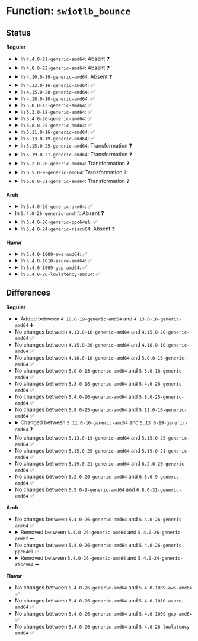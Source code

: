 # Function: <code>swiotlb_bounce</code>

## Status
<b>Regular</b>
<ul>
<li>
<details>
<summary>In <code>4.4.0-21-generic-amd64</code>: Absent ❓</summary>

```json
{
  "name": "swiotlb_bounce",
  "collision_type": "Unique Static",
  "inline_type": "Full",
  "funcs": [
    {
      "addr": 18446744071583113516,
      "name": "swiotlb_bounce",
      "external": false,
      "loc": "lib/swiotlb.c:388",
      "file": "lib/swiotlb.c",
      "inline": "not declared, inlined",
      "caller_inline": [
        "lib/swiotlb.c:swiotlb_tbl_map_single",
        "lib/swiotlb.c:swiotlb_tbl_unmap_single",
        "lib/swiotlb.c:swiotlb_tbl_sync_single",
        "lib/swiotlb.c:swiotlb_tbl_sync_single"
      ],
      "caller_func": []
    }
  ],
  "symbols": []
}
```
</details>
</li>
<li>
<details>
<summary>In <code>4.8.0-22-generic-amd64</code>: Absent ❓</summary>

```json
{
  "name": "swiotlb_bounce",
  "collision_type": "Unique Static",
  "inline_type": "Full",
  "funcs": [
    {
      "addr": 18446744071583408209,
      "name": "swiotlb_bounce",
      "external": false,
      "loc": "lib/swiotlb.c:388",
      "file": "lib/swiotlb.c",
      "inline": "not declared, inlined",
      "caller_inline": [
        "lib/swiotlb.c:swiotlb_tbl_sync_single",
        "lib/swiotlb.c:swiotlb_tbl_sync_single",
        "lib/swiotlb.c:swiotlb_tbl_unmap_single",
        "lib/swiotlb.c:swiotlb_tbl_map_single"
      ],
      "caller_func": []
    }
  ],
  "symbols": []
}
```
</details>
</li>
<li>
<details>
<summary>In <code>4.10.0-19-generic-amd64</code>: Absent ❓</summary>

```json
{
  "name": "swiotlb_bounce",
  "collision_type": "Unique Static",
  "inline_type": "Full",
  "funcs": [
    {
      "addr": 18446744071583533617,
      "name": "swiotlb_bounce",
      "external": false,
      "loc": "lib/swiotlb.c:418",
      "file": "lib/swiotlb.c",
      "inline": "not declared, inlined",
      "caller_inline": [
        "lib/swiotlb.c:swiotlb_tbl_sync_single",
        "lib/swiotlb.c:swiotlb_tbl_sync_single",
        "lib/swiotlb.c:swiotlb_tbl_unmap_single",
        "lib/swiotlb.c:swiotlb_tbl_map_single"
      ],
      "caller_func": []
    }
  ],
  "symbols": []
}
```
</details>
</li>
<li>
<details>
<summary>In <code>4.13.0-16-generic-amd64</code>: ✅</summary>

```c
void swiotlb_bounce(phys_addr_t orig_addr, phys_addr_t tlb_addr, size_t size, enum dma_data_direction dir)
```

```json
{
  "name": "swiotlb_bounce",
  "collision_type": "Unique Static",
  "inline_type": "No",
  "funcs": [
    {
      "addr": 18446744071583570112,
      "name": "swiotlb_bounce",
      "external": false,
      "loc": "lib/swiotlb.c:418",
      "file": "lib/swiotlb.c",
      "inline": "seen, unknown",
      "caller_inline": [],
      "caller_func": [
        "lib/swiotlb.c:swiotlb_tbl_sync_single",
        "lib/swiotlb.c:swiotlb_tbl_sync_single",
        "lib/swiotlb.c:swiotlb_tbl_unmap_single",
        "lib/swiotlb.c:swiotlb_tbl_map_single"
      ]
    }
  ],
  "symbols": [
    {
      "addr": 18446744071583570112,
      "name": "swiotlb_bounce",
      "section": ".text",
      "bind": "STB_LOCAL",
      "size": 46
    }
  ]
}
```
</details>
</li>
<li>
<details>
<summary>In <code>4.15.0-20-generic-amd64</code>: ✅</summary>

```c
void swiotlb_bounce(phys_addr_t orig_addr, phys_addr_t tlb_addr, size_t size, enum dma_data_direction dir)
```

```json
{
  "name": "swiotlb_bounce",
  "collision_type": "Unique Static",
  "inline_type": "No",
  "funcs": [
    {
      "addr": 18446744071583815440,
      "name": "swiotlb_bounce",
      "external": false,
      "loc": "lib/swiotlb.c:456",
      "file": "lib/swiotlb.c",
      "inline": "seen, unknown",
      "caller_inline": [],
      "caller_func": [
        "lib/swiotlb.c:swiotlb_tbl_sync_single",
        "lib/swiotlb.c:swiotlb_tbl_sync_single",
        "lib/swiotlb.c:swiotlb_tbl_unmap_single",
        "lib/swiotlb.c:swiotlb_tbl_map_single"
      ]
    }
  ],
  "symbols": [
    {
      "addr": 18446744071583815440,
      "name": "swiotlb_bounce",
      "section": ".text",
      "bind": "STB_LOCAL",
      "size": 46
    }
  ]
}
```
</details>
</li>
<li>
<details>
<summary>In <code>4.18.0-10-generic-amd64</code>: ✅</summary>

```c
void swiotlb_bounce(phys_addr_t orig_addr, phys_addr_t tlb_addr, size_t size, enum dma_data_direction dir)
```

```json
{
  "name": "swiotlb_bounce",
  "collision_type": "Unique Static",
  "inline_type": "No",
  "funcs": [
    {
      "addr": 18446744071579947792,
      "name": "swiotlb_bounce",
      "external": false,
      "loc": "kernel/dma/swiotlb.c:442",
      "file": "kernel/dma/swiotlb.c",
      "inline": "seen, unknown",
      "caller_inline": [],
      "caller_func": [
        "kernel/dma/swiotlb.c:swiotlb_tbl_sync_single",
        "kernel/dma/swiotlb.c:swiotlb_tbl_sync_single",
        "kernel/dma/swiotlb.c:swiotlb_tbl_unmap_single",
        "kernel/dma/swiotlb.c:swiotlb_tbl_map_single"
      ]
    }
  ],
  "symbols": [
    {
      "addr": 18446744071579947792,
      "name": "swiotlb_bounce",
      "section": ".text",
      "bind": "STB_LOCAL",
      "size": 51
    }
  ]
}
```
</details>
</li>
<li>
<details>
<summary>In <code>5.0.0-13-generic-amd64</code>: ✅</summary>

```c
void swiotlb_bounce(phys_addr_t orig_addr, phys_addr_t tlb_addr, size_t size, enum dma_data_direction dir)
```

```json
{
  "name": "swiotlb_bounce",
  "collision_type": "Unique Static",
  "inline_type": "No",
  "funcs": [
    {
      "addr": 18446744071579996080,
      "name": "swiotlb_bounce",
      "external": false,
      "loc": "kernel/dma/swiotlb.c:390",
      "file": "kernel/dma/swiotlb.c",
      "inline": "seen, unknown",
      "caller_inline": [],
      "caller_func": [
        "kernel/dma/swiotlb.c:swiotlb_tbl_sync_single",
        "kernel/dma/swiotlb.c:swiotlb_tbl_sync_single",
        "kernel/dma/swiotlb.c:swiotlb_tbl_unmap_single",
        "kernel/dma/swiotlb.c:swiotlb_tbl_map_single"
      ]
    }
  ],
  "symbols": [
    {
      "addr": 18446744071579996080,
      "name": "swiotlb_bounce",
      "section": ".text",
      "bind": "STB_LOCAL",
      "size": 51
    }
  ]
}
```
</details>
</li>
<li>
<details>
<summary>In <code>5.3.0-18-generic-amd64</code>: ✅</summary>

```c
void swiotlb_bounce(phys_addr_t orig_addr, phys_addr_t tlb_addr, size_t size, enum dma_data_direction dir)
```

```json
{
  "name": "swiotlb_bounce",
  "collision_type": "Unique Static",
  "inline_type": "No",
  "funcs": [
    {
      "addr": 18446744071580039584,
      "name": "swiotlb_bounce",
      "external": false,
      "loc": "kernel/dma/swiotlb.c:408",
      "file": "kernel/dma/swiotlb.c",
      "inline": "seen, unknown",
      "caller_inline": [],
      "caller_func": [
        "kernel/dma/swiotlb.c:swiotlb_tbl_sync_single",
        "kernel/dma/swiotlb.c:swiotlb_tbl_sync_single",
        "kernel/dma/swiotlb.c:swiotlb_tbl_unmap_single",
        "kernel/dma/swiotlb.c:swiotlb_tbl_map_single"
      ]
    }
  ],
  "symbols": [
    {
      "addr": 18446744071580039584,
      "name": "swiotlb_bounce",
      "section": ".text",
      "bind": "STB_LOCAL",
      "size": 51
    }
  ]
}
```
</details>
</li>
<li>
<details>
<summary>In <code>5.4.0-26-generic-amd64</code>: ✅</summary>

```c
void swiotlb_bounce(phys_addr_t orig_addr, phys_addr_t tlb_addr, size_t size, enum dma_data_direction dir)
```

```json
{
  "name": "swiotlb_bounce",
  "collision_type": "Unique Static",
  "inline_type": "No",
  "funcs": [
    {
      "addr": 18446744071580088624,
      "name": "swiotlb_bounce",
      "external": false,
      "loc": "kernel/dma/swiotlb.c:408",
      "file": "kernel/dma/swiotlb.c",
      "inline": "seen, unknown",
      "caller_inline": [],
      "caller_func": [
        "kernel/dma/swiotlb.c:swiotlb_tbl_sync_single",
        "kernel/dma/swiotlb.c:swiotlb_tbl_sync_single",
        "kernel/dma/swiotlb.c:swiotlb_tbl_unmap_single",
        "kernel/dma/swiotlb.c:swiotlb_tbl_map_single"
      ]
    }
  ],
  "symbols": [
    {
      "addr": 18446744071580088624,
      "name": "swiotlb_bounce",
      "section": ".text",
      "bind": "STB_LOCAL",
      "size": 51
    }
  ]
}
```
</details>
</li>
<li>
<details>
<summary>In <code>5.8.0-25-generic-amd64</code>: ✅</summary>

```c
void swiotlb_bounce(phys_addr_t orig_addr, phys_addr_t tlb_addr, size_t size, enum dma_data_direction dir)
```

```json
{
  "name": "swiotlb_bounce",
  "collision_type": "Unique Static",
  "inline_type": "No",
  "funcs": [
    {
      "addr": 18446744071580149552,
      "name": "swiotlb_bounce",
      "external": false,
      "loc": "kernel/dma/swiotlb.c:409",
      "file": "kernel/dma/swiotlb.c",
      "inline": "seen, unknown",
      "caller_inline": [],
      "caller_func": [
        "kernel/dma/swiotlb.c:swiotlb_tbl_sync_single",
        "kernel/dma/swiotlb.c:swiotlb_tbl_sync_single",
        "kernel/dma/swiotlb.c:swiotlb_tbl_unmap_single",
        "kernel/dma/swiotlb.c:swiotlb_tbl_map_single"
      ]
    }
  ],
  "symbols": [
    {
      "addr": 18446744071580149552,
      "name": "swiotlb_bounce",
      "section": ".text",
      "bind": "STB_LOCAL",
      "size": 51
    }
  ]
}
```
</details>
</li>
<li>
<details>
<summary>In <code>5.11.0-16-generic-amd64</code>: ✅</summary>

```c
void swiotlb_bounce(phys_addr_t orig_addr, phys_addr_t tlb_addr, size_t size, enum dma_data_direction dir)
```

```json
{
  "name": "swiotlb_bounce",
  "collision_type": "Unique Static",
  "inline_type": "No",
  "funcs": [
    {
      "addr": 18446744071580130720,
      "name": "swiotlb_bounce",
      "external": false,
      "loc": "kernel/dma/swiotlb.c:427",
      "file": "kernel/dma/swiotlb.c",
      "inline": "seen, unknown",
      "caller_inline": [],
      "caller_func": [
        "kernel/dma/swiotlb.c:swiotlb_tbl_sync_single",
        "kernel/dma/swiotlb.c:swiotlb_tbl_sync_single",
        "kernel/dma/swiotlb.c:swiotlb_tbl_unmap_single",
        "kernel/dma/swiotlb.c:swiotlb_tbl_map_single"
      ]
    }
  ],
  "symbols": [
    {
      "addr": 18446744071580130720,
      "name": "swiotlb_bounce",
      "section": ".text",
      "bind": "STB_LOCAL",
      "size": 51
    }
  ]
}
```
</details>
</li>
<li>
<details>
<summary>In <code>5.13.0-19-generic-amd64</code>: ✅</summary>

```c
void swiotlb_bounce(struct device * dev, phys_addr_t tlb_addr, size_t size, enum dma_data_direction dir)
```

```json
{
  "name": "swiotlb_bounce",
  "collision_type": "Unique Static",
  "inline_type": "No",
  "funcs": [
    {
      "addr": 18446744071580135312,
      "name": "swiotlb_bounce",
      "external": false,
      "loc": "kernel/dma/swiotlb.c:348",
      "file": "kernel/dma/swiotlb.c",
      "inline": "seen, unknown",
      "caller_inline": [],
      "caller_func": [
        "kernel/dma/swiotlb.c:swiotlb_sync_single_for_cpu",
        "kernel/dma/swiotlb.c:swiotlb_sync_single_for_device",
        "kernel/dma/swiotlb.c:swiotlb_tbl_unmap_single",
        "kernel/dma/swiotlb.c:swiotlb_tbl_map_single"
      ]
    }
  ],
  "symbols": [
    {
      "addr": 18446744071580135312,
      "name": "swiotlb_bounce",
      "section": ".text",
      "bind": "STB_LOCAL",
      "size": 275
    }
  ]
}
```
</details>
</li>
<li>
<details>
<summary>In <code>5.15.0-25-generic-amd64</code>: Transformation ❓</summary>

```c
void swiotlb_bounce(struct device * dev, phys_addr_t tlb_addr, size_t size, enum dma_data_direction dir)
```

```json
{
  "name": "swiotlb_bounce",
  "collision_type": "Unique Static",
  "inline_type": "No",
  "funcs": [
    {
      "addr": 0,
      "name": "swiotlb_bounce",
      "external": false,
      "loc": "kernel/dma/swiotlb.c:366",
      "file": "kernel/dma/swiotlb.c",
      "inline": "seen, unknown",
      "caller_inline": [],
      "caller_func": [
        "kernel/dma/swiotlb.c:swiotlb_sync_single_for_cpu",
        "kernel/dma/swiotlb.c:swiotlb_sync_single_for_device",
        "kernel/dma/swiotlb.c:swiotlb_tbl_unmap_single",
        "kernel/dma/swiotlb.c:swiotlb_tbl_map_single"
      ]
    }
  ],
  "symbols": [
    {
      "addr": 18446744071580278480,
      "name": "swiotlb_bounce",
      "section": ".text",
      "bind": "STB_LOCAL",
      "size": 527
    },
    {
      "addr": 18446744071592150217,
      "name": "swiotlb_bounce.cold",
      "section": ".text",
      "bind": "STB_LOCAL",
      "size": 83
    }
  ]
}
```
</details>
</li>
<li>
<details>
<summary>In <code>5.19.0-21-generic-amd64</code>: Transformation ❓</summary>

```c
void swiotlb_bounce(struct device * dev, phys_addr_t tlb_addr, size_t size, enum dma_data_direction dir)
```

```json
{
  "name": "swiotlb_bounce",
  "collision_type": "Unique Static",
  "inline_type": "No",
  "funcs": [
    {
      "addr": 0,
      "name": "swiotlb_bounce",
      "external": false,
      "loc": "kernel/dma/swiotlb.c:395",
      "file": "kernel/dma/swiotlb.c",
      "inline": "seen, unknown",
      "caller_inline": [],
      "caller_func": [
        "kernel/dma/swiotlb.c:swiotlb_sync_single_for_cpu",
        "kernel/dma/swiotlb.c:swiotlb_sync_single_for_device",
        "kernel/dma/swiotlb.c:swiotlb_tbl_unmap_single",
        "kernel/dma/swiotlb.c:swiotlb_tbl_map_single"
      ]
    }
  ],
  "symbols": [
    {
      "addr": 18446744071580450608,
      "name": "swiotlb_bounce",
      "section": ".text",
      "bind": "STB_LOCAL",
      "size": 606
    },
    {
      "addr": 18446744071593922855,
      "name": "swiotlb_bounce.cold",
      "section": ".text",
      "bind": "STB_LOCAL",
      "size": 133
    }
  ]
}
```
</details>
</li>
<li>
<details>
<summary>In <code>6.2.0-20-generic-amd64</code>: Transformation ❓</summary>

```c
void swiotlb_bounce(struct device * dev, phys_addr_t tlb_addr, size_t size, enum dma_data_direction dir)
```

```json
{
  "name": "swiotlb_bounce",
  "collision_type": "Unique Static",
  "inline_type": "No",
  "funcs": [
    {
      "addr": 0,
      "name": "swiotlb_bounce",
      "external": false,
      "loc": "kernel/dma/swiotlb.c:527",
      "file": "kernel/dma/swiotlb.c",
      "inline": "seen, unknown",
      "caller_inline": [],
      "caller_func": [
        "kernel/dma/swiotlb.c:swiotlb_sync_single_for_cpu",
        "kernel/dma/swiotlb.c:swiotlb_sync_single_for_device",
        "kernel/dma/swiotlb.c:swiotlb_tbl_unmap_single",
        "kernel/dma/swiotlb.c:swiotlb_tbl_map_single"
      ]
    }
  ],
  "symbols": [
    {
      "addr": 18446744071580695936,
      "name": "swiotlb_bounce",
      "section": ".text",
      "bind": "STB_LOCAL",
      "size": 606
    },
    {
      "addr": 18446744071595993161,
      "name": "swiotlb_bounce.cold",
      "section": ".text",
      "bind": "STB_LOCAL",
      "size": 133
    }
  ]
}
```
</details>
</li>
<li>
<details>
<summary>In <code>6.5.0-9-generic-amd64</code>: Transformation ❓</summary>

```c
void swiotlb_bounce(struct device * dev, phys_addr_t tlb_addr, size_t size, enum dma_data_direction dir)
```

```json
{
  "name": "swiotlb_bounce",
  "collision_type": "Unique Static",
  "inline_type": "No",
  "funcs": [
    {
      "addr": 0,
      "name": "swiotlb_bounce",
      "external": false,
      "loc": "kernel/dma/swiotlb.c:500",
      "file": "kernel/dma/swiotlb.c",
      "inline": "seen, unknown",
      "caller_inline": [],
      "caller_func": [
        "kernel/dma/swiotlb.c:swiotlb_sync_single_for_cpu",
        "kernel/dma/swiotlb.c:swiotlb_sync_single_for_device",
        "kernel/dma/swiotlb.c:swiotlb_tbl_map_single"
      ]
    }
  ],
  "symbols": [
    {
      "addr": 18446744071580772656,
      "name": "swiotlb_bounce",
      "section": ".text",
      "bind": "STB_LOCAL",
      "size": 606
    },
    {
      "addr": 18446744071596511421,
      "name": "swiotlb_bounce.cold",
      "section": ".text",
      "bind": "STB_LOCAL",
      "size": 133
    }
  ]
}
```
</details>
</li>
<li>
<details>
<summary>In <code>6.8.0-31-generic-amd64</code>: Transformation ❓</summary>

```c
void swiotlb_bounce(struct device * dev, phys_addr_t tlb_addr, size_t size, enum dma_data_direction dir)
```

```json
{
  "name": "swiotlb_bounce",
  "collision_type": "Unique Static",
  "inline_type": "No",
  "funcs": [
    {
      "addr": 0,
      "name": "swiotlb_bounce",
      "external": false,
      "loc": "kernel/dma/swiotlb.c:835",
      "file": "kernel/dma/swiotlb.c",
      "inline": "seen, unknown",
      "caller_inline": [],
      "caller_func": [
        "kernel/dma/swiotlb.c:swiotlb_sync_single_for_cpu",
        "kernel/dma/swiotlb.c:swiotlb_sync_single_for_device",
        "kernel/dma/swiotlb.c:swiotlb_tbl_unmap_single",
        "kernel/dma/swiotlb.c:swiotlb_tbl_map_single"
      ]
    }
  ],
  "symbols": [
    {
      "addr": 18446744071580864816,
      "name": "swiotlb_bounce",
      "section": ".text",
      "bind": "STB_LOCAL",
      "size": 607
    },
    {
      "addr": 18446744071597410950,
      "name": "swiotlb_bounce.cold",
      "section": ".text",
      "bind": "STB_LOCAL",
      "size": 108
    }
  ]
}
```
</details>
</li>
</ul>
<b>Arch</b>
<ul>
<li>
<details>
<summary>In <code>5.4.0-26-generic-arm64</code>: ✅</summary>

```c
void swiotlb_bounce(phys_addr_t orig_addr, phys_addr_t tlb_addr, size_t size, enum dma_data_direction dir)
```

```json
{
  "name": "swiotlb_bounce",
  "collision_type": "Unique Static",
  "inline_type": "No",
  "funcs": [
    {
      "addr": 18446603336491294888,
      "name": "swiotlb_bounce",
      "external": false,
      "loc": "kernel/dma/swiotlb.c:408",
      "file": "kernel/dma/swiotlb.c",
      "inline": "seen, unknown",
      "caller_inline": [],
      "caller_func": [
        "kernel/dma/swiotlb.c:swiotlb_tbl_sync_single",
        "kernel/dma/swiotlb.c:swiotlb_tbl_sync_single",
        "kernel/dma/swiotlb.c:swiotlb_tbl_unmap_single",
        "kernel/dma/swiotlb.c:swiotlb_tbl_map_single"
      ]
    }
  ],
  "symbols": [
    {
      "addr": 18446603336491294888,
      "name": "swiotlb_bounce",
      "section": ".text",
      "bind": "STB_LOCAL",
      "size": 120
    }
  ]
}
```
</details>
</li>
<li>
In <code>5.4.0-26-generic-armhf</code>: Absent ❓
</li>
<li>
<details>
<summary>In <code>5.4.0-26-generic-ppc64el</code>: ✅</summary>

```c
void swiotlb_bounce(phys_addr_t orig_addr, phys_addr_t tlb_addr, size_t size, enum dma_data_direction dir)
```

```json
{
  "name": "swiotlb_bounce",
  "collision_type": "Unique Static",
  "inline_type": "No",
  "funcs": [
    {
      "addr": 13835058055284220240,
      "name": "swiotlb_bounce",
      "external": false,
      "loc": "kernel/dma/swiotlb.c:408",
      "file": "kernel/dma/swiotlb.c",
      "inline": "seen, unknown",
      "caller_inline": [],
      "caller_func": [
        "kernel/dma/swiotlb.c:swiotlb_tbl_sync_single",
        "kernel/dma/swiotlb.c:swiotlb_tbl_sync_single",
        "kernel/dma/swiotlb.c:swiotlb_tbl_unmap_single",
        "kernel/dma/swiotlb.c:swiotlb_tbl_map_single"
      ]
    }
  ],
  "symbols": [
    {
      "addr": 13835058055284220240,
      "name": "swiotlb_bounce",
      "section": ".text",
      "bind": "STB_LOCAL",
      "size": 112
    }
  ]
}
```
</details>
</li>
<li>
<details>
<summary>In <code>5.4.0-24-generic-riscv64</code>: Absent ❓</summary>

```json
{
  "name": "swiotlb_bounce",
  "collision_type": "Unique Static",
  "inline_type": "Full",
  "funcs": [
    {
      "addr": 18446743936271812254,
      "name": "swiotlb_bounce",
      "external": false,
      "loc": "kernel/dma/swiotlb.c:408",
      "file": "kernel/dma/swiotlb.c",
      "inline": "not declared, inlined",
      "caller_inline": [
        "kernel/dma/swiotlb.c:swiotlb_tbl_sync_single",
        "kernel/dma/swiotlb.c:swiotlb_tbl_sync_single",
        "kernel/dma/swiotlb.c:swiotlb_tbl_unmap_single",
        "kernel/dma/swiotlb.c:swiotlb_tbl_map_single"
      ],
      "caller_func": []
    }
  ],
  "symbols": []
}
```
</details>
</li>
</ul>
<b>Flavor</b>
<ul>
<li>
<details>
<summary>In <code>5.4.0-1009-aws-amd64</code>: ✅</summary>

```c
void swiotlb_bounce(phys_addr_t orig_addr, phys_addr_t tlb_addr, size_t size, enum dma_data_direction dir)
```

```json
{
  "name": "swiotlb_bounce",
  "collision_type": "Unique Static",
  "inline_type": "No",
  "funcs": [
    {
      "addr": 18446744071580057824,
      "name": "swiotlb_bounce",
      "external": false,
      "loc": "kernel/dma/swiotlb.c:408",
      "file": "kernel/dma/swiotlb.c",
      "inline": "seen, unknown",
      "caller_inline": [],
      "caller_func": [
        "kernel/dma/swiotlb.c:swiotlb_tbl_sync_single",
        "kernel/dma/swiotlb.c:swiotlb_tbl_sync_single",
        "kernel/dma/swiotlb.c:swiotlb_tbl_unmap_single",
        "kernel/dma/swiotlb.c:swiotlb_tbl_map_single"
      ]
    }
  ],
  "symbols": [
    {
      "addr": 18446744071580057824,
      "name": "swiotlb_bounce",
      "section": ".text",
      "bind": "STB_LOCAL",
      "size": 51
    }
  ]
}
```
</details>
</li>
<li>
<details>
<summary>In <code>5.4.0-1010-azure-amd64</code>: ✅</summary>

```c
void swiotlb_bounce(phys_addr_t orig_addr, phys_addr_t tlb_addr, size_t size, enum dma_data_direction dir)
```

```json
{
  "name": "swiotlb_bounce",
  "collision_type": "Unique Static",
  "inline_type": "No",
  "funcs": [
    {
      "addr": 18446744071580002672,
      "name": "swiotlb_bounce",
      "external": false,
      "loc": "kernel/dma/swiotlb.c:408",
      "file": "kernel/dma/swiotlb.c",
      "inline": "seen, unknown",
      "caller_inline": [],
      "caller_func": [
        "kernel/dma/swiotlb.c:swiotlb_tbl_sync_single",
        "kernel/dma/swiotlb.c:swiotlb_tbl_sync_single",
        "kernel/dma/swiotlb.c:swiotlb_tbl_unmap_single",
        "kernel/dma/swiotlb.c:swiotlb_tbl_map_single"
      ]
    }
  ],
  "symbols": [
    {
      "addr": 18446744071580002672,
      "name": "swiotlb_bounce",
      "section": ".text",
      "bind": "STB_LOCAL",
      "size": 51
    }
  ]
}
```
</details>
</li>
<li>
<details>
<summary>In <code>5.4.0-1009-gcp-amd64</code>: ✅</summary>

```c
void swiotlb_bounce(phys_addr_t orig_addr, phys_addr_t tlb_addr, size_t size, enum dma_data_direction dir)
```

```json
{
  "name": "swiotlb_bounce",
  "collision_type": "Unique Static",
  "inline_type": "No",
  "funcs": [
    {
      "addr": 18446744071580048896,
      "name": "swiotlb_bounce",
      "external": false,
      "loc": "kernel/dma/swiotlb.c:408",
      "file": "kernel/dma/swiotlb.c",
      "inline": "seen, unknown",
      "caller_inline": [],
      "caller_func": [
        "kernel/dma/swiotlb.c:swiotlb_tbl_sync_single",
        "kernel/dma/swiotlb.c:swiotlb_tbl_sync_single",
        "kernel/dma/swiotlb.c:swiotlb_tbl_unmap_single",
        "kernel/dma/swiotlb.c:swiotlb_tbl_map_single"
      ]
    }
  ],
  "symbols": [
    {
      "addr": 18446744071580048896,
      "name": "swiotlb_bounce",
      "section": ".text",
      "bind": "STB_LOCAL",
      "size": 51
    }
  ]
}
```
</details>
</li>
<li>
<details>
<summary>In <code>5.4.0-26-lowlatency-amd64</code>: ✅</summary>

```c
void swiotlb_bounce(phys_addr_t orig_addr, phys_addr_t tlb_addr, size_t size, enum dma_data_direction dir)
```

```json
{
  "name": "swiotlb_bounce",
  "collision_type": "Unique Static",
  "inline_type": "No",
  "funcs": [
    {
      "addr": 18446744071580099648,
      "name": "swiotlb_bounce",
      "external": false,
      "loc": "kernel/dma/swiotlb.c:408",
      "file": "kernel/dma/swiotlb.c",
      "inline": "seen, unknown",
      "caller_inline": [],
      "caller_func": [
        "kernel/dma/swiotlb.c:swiotlb_tbl_sync_single",
        "kernel/dma/swiotlb.c:swiotlb_tbl_sync_single",
        "kernel/dma/swiotlb.c:swiotlb_tbl_unmap_single",
        "kernel/dma/swiotlb.c:swiotlb_tbl_map_single"
      ]
    }
  ],
  "symbols": [
    {
      "addr": 18446744071580099648,
      "name": "swiotlb_bounce",
      "section": ".text",
      "bind": "STB_LOCAL",
      "size": 51
    }
  ]
}
```
</details>
</li>
</ul>

## Differences
<b>Regular</b>
<ul>
<li>
<details>
<summary>Added between <code>4.10.0-19-generic-amd64</code> and <code>4.13.0-16-generic-amd64</code> ➕</summary>

```c
void swiotlb_bounce(phys_addr_t orig_addr, phys_addr_t tlb_addr, size_t size, enum dma_data_direction dir)
```
</details>
</li>
<li>
No changes between <code>4.13.0-16-generic-amd64</code> and <code>4.15.0-20-generic-amd64</code> ✅
</li>
<li>
No changes between <code>4.15.0-20-generic-amd64</code> and <code>4.18.0-10-generic-amd64</code> ✅
</li>
<li>
No changes between <code>4.18.0-10-generic-amd64</code> and <code>5.0.0-13-generic-amd64</code> ✅
</li>
<li>
No changes between <code>5.0.0-13-generic-amd64</code> and <code>5.3.0-18-generic-amd64</code> ✅
</li>
<li>
No changes between <code>5.3.0-18-generic-amd64</code> and <code>5.4.0-26-generic-amd64</code> ✅
</li>
<li>
No changes between <code>5.4.0-26-generic-amd64</code> and <code>5.8.0-25-generic-amd64</code> ✅
</li>
<li>
No changes between <code>5.8.0-25-generic-amd64</code> and <code>5.11.0-16-generic-amd64</code> ✅
</li>
<li>
<details>
<summary>Changed between <code>5.11.0-16-generic-amd64</code> and <code>5.13.0-19-generic-amd64</code> ❓</summary>
<ul>
<li>
<b>Param added. </b>
<code>struct device * dev</code>
</li>
<li>
<b>Param removed. </b>
<code>phys_addr_t orig_addr</code>
</li>
</ul>
</details>
</li>
<li>
No changes between <code>5.13.0-19-generic-amd64</code> and <code>5.15.0-25-generic-amd64</code> ✅
</li>
<li>
No changes between <code>5.15.0-25-generic-amd64</code> and <code>5.19.0-21-generic-amd64</code> ✅
</li>
<li>
No changes between <code>5.19.0-21-generic-amd64</code> and <code>6.2.0-20-generic-amd64</code> ✅
</li>
<li>
No changes between <code>6.2.0-20-generic-amd64</code> and <code>6.5.0-9-generic-amd64</code> ✅
</li>
<li>
No changes between <code>6.5.0-9-generic-amd64</code> and <code>6.8.0-31-generic-amd64</code> ✅
</li>
</ul>
<b>Arch</b>
<ul>
<li>
No changes between <code>5.4.0-26-generic-amd64</code> and <code>5.4.0-26-generic-arm64</code> ✅
</li>
<li>
<details>
<summary>Removed between <code>5.4.0-26-generic-amd64</code> and <code>5.4.0-26-generic-armhf</code> ➖</summary>

```c
void swiotlb_bounce(phys_addr_t orig_addr, phys_addr_t tlb_addr, size_t size, enum dma_data_direction dir)
```
</details>
</li>
<li>
No changes between <code>5.4.0-26-generic-amd64</code> and <code>5.4.0-26-generic-ppc64el</code> ✅
</li>
<li>
<details>
<summary>Removed between <code>5.4.0-26-generic-amd64</code> and <code>5.4.0-24-generic-riscv64</code> ➖</summary>

```c
void swiotlb_bounce(phys_addr_t orig_addr, phys_addr_t tlb_addr, size_t size, enum dma_data_direction dir)
```
</details>
</li>
</ul>
<b>Flavor</b>
<ul>
<li>
No changes between <code>5.4.0-26-generic-amd64</code> and <code>5.4.0-1009-aws-amd64</code> ✅
</li>
<li>
No changes between <code>5.4.0-26-generic-amd64</code> and <code>5.4.0-1010-azure-amd64</code> ✅
</li>
<li>
No changes between <code>5.4.0-26-generic-amd64</code> and <code>5.4.0-1009-gcp-amd64</code> ✅
</li>
<li>
No changes between <code>5.4.0-26-generic-amd64</code> and <code>5.4.0-26-lowlatency-amd64</code> ✅
</li>
</ul>
